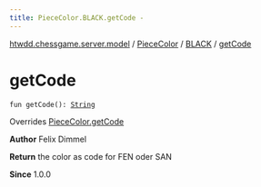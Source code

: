 ```yaml
---
title: PieceColor.BLACK.getCode - 
---
```


[htwdd.chessgame.server.model](../../index.html) / [PieceColor](../index.html) / [BLACK](index.html) / [getCode](./get-code.html)

# getCode

`fun getCode(): `[`String`](https://kotlinlang.org/api/latest/jvm/stdlib/kotlin/-string/index.html)

Overrides [PieceColor.getCode](../get-code.html)

**Author**
Felix Dimmel

**Return**
the color as code for FEN oder SAN

**Since**
1.0.0

